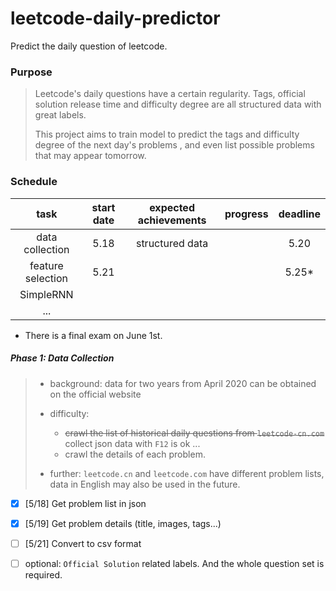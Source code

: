 # leetcode-daily-predictor
Predict the daily question of leetcode.

### Purpose
> Leetcode's daily questions have a certain regularity. Tags, official solution release time and difficulty degree are all structured data with great labels. 
> 
> This project aims to train model to predict the tags and difficulty degree of the next day's problems , and even list possible problems that may appear tomorrow.


### Schedule
|task|start date|expected achievements|progress|deadline|
|:---:|:---:|:---:|:---:|:---:|
|data collection|5.18|structured data|  |5.20|
|feature selection|5.21|   |  |5.25*|
|SimpleRNN|   |   |   |
|...|   |   |   |

* There is a final exam on June 1st.

##### Phase 1: Data Collection
> * background: data for two years from April 2020 can be obtained on the official website
> 
> * difficulty: 
>   * ~~crawl the list of historical daily questions from `leetcode-cn.com`~~ collect json data with `F12` is ok ...
>   * crawl the details of each problem.
> 
> * further: `leetcode.cn` and `leetcode.com` have different problem lists, data in English may also be used in the future.

- [X] [5/18] Get problem list in json

- [X] [5/19] Get problem details (title, images, tags...)

- [ ] [5/21] Convert to csv format

- [ ] optional: `Official Solution` related labels. And the whole question set is required.